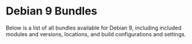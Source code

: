 # Debian 9 Bundles

Below is a list of all bundles available for Debian 9, including included modules and versions, locations, and build configurations and settings.

